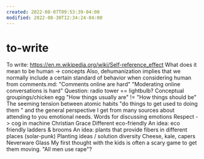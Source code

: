```yaml
---
created: 2022-08-07T09:53:39-04:00
modified: 2022-08-30T12:34:24-04:00
---
```


# to-write

To write:
https://en.m.wikipedia.org/wiki/Self-reference_effect
What does it mean to be human -> concepts
  Also, dehumanization implies that we normally include a certain standard of behavior when considering human
from comments.md:
  "Comments online are hard"
  "Moderating online conversations is hard"
Question: radio tower == lightbulb?
Conceptual groupings/chicken egg
"How things usually are" != "How things should be"
The seeming tension between atomic habits "do things to get used to doing them " and the general perspective I get from many sources about attending to you emotional needs.
Words for discussing emotions
Respect -> cog in machine
Christian Grace
Different eco-friendly
An idea: eco friendly ladders & brooms
An idea: plants that provide fibers in different places (solar-punk)
Planting ideas / solution diversity
Cheese, kale, capers
Neverware Glass
My first thought with the kids is often a scary game to get them moving. "All men use rape"?
